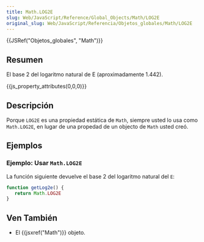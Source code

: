 ```yaml
---
title: Math.LOG2E
slug: Web/JavaScript/Reference/Global_Objects/Math/LOG2E
original_slug: Web/JavaScript/Referencia/Objetos_globales/Math/LOG2E
---
```


{{JSRef("Objetos_globales", "Math")}}

## Resumen

El base 2 del logaritmo natural de E (aproximadamente 1.442).

{{js_property_attributes(0,0,0)}}

## Descripción

Porque `LOG2E` es una propiedad estática de `Math`, siempre usted lo usa como `Math.LOG2E`, en lugar de una propedad de un objecto de `Math` usted creó.

## Ejemplos

### Ejemplo: Usar `Math.LOG2E`

La función siguiente devuelve el base 2 del logaritmo natural del `E`:

```js
function getLog2e() {
   return Math.LOG2E
}
```

## Ven También

- El {{jsxref("Math")}} objeto.
